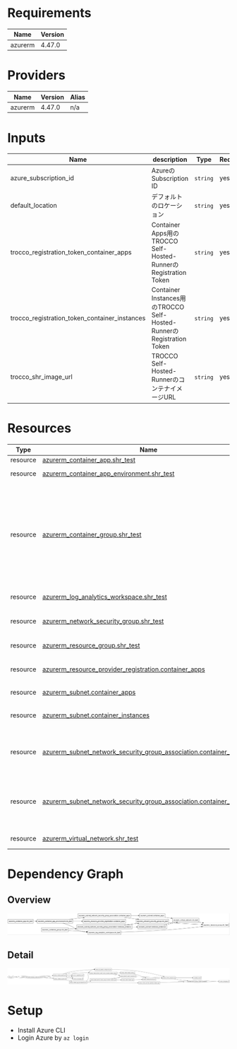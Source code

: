 <!-- BEGIN_TF_DOCS -->

# Requirements

| Name    | Version |
| ------- | ------- |
| azurerm | 4.47.0  |

# Providers

| Name    | Version | Alias |
| ------- | ------- | ----- |
| azurerm | 4.47.0  | n/a   |

# Inputs

| Name                                          | description                                                          | Type     | Required | Default | File                |
| --------------------------------------------- | -------------------------------------------------------------------- | -------- | -------- | ------- | ------------------- |
| azure_subscription_id                         | AzureのSubscription ID                                               | `string` | yes      | n/a     | [main.tf](/main.tf) |
| default_location                              | デフォルトのロケーション                                             | `string` | yes      | n/a     | [main.tf](/main.tf) |
| trocco_registration_token_container_apps      | Container Apps用のTROCCO Self-Hosted-RunnerのRegistration Token      | `string` | yes      | n/a     | [main.tf](/main.tf) |
| trocco_registration_token_container_instances | Container Instances用のTROCCO Self-Hosted-RunnerのRegistration Token | `string` | yes      | n/a     | [main.tf](/main.tf) |
| trocco_shr_image_url                          | TROCCO Self-Hosted-RunnerのコンテナイメージURL                       | `string` | yes      | n/a     | [main.tf](/main.tf) |

# Resources

| Type     | Name                                                                                                                                                                                              | File                | Comment                                                                                                                                                         |
| -------- | ------------------------------------------------------------------------------------------------------------------------------------------------------------------------------------------------- | ------------------- | --------------------------------------------------------------------------------------------------------------------------------------------------------------- |
| resource | [azurerm_container_app.shr_test](https://registry.terraform.io/providers/hashicorp/azurerm/4.47.0/docs/resources/container_app)                                                                   | [main.tf](/main.tf) | Container Apps                                                                                                                                                  |
| resource | [azurerm_container_app_environment.shr_test](https://registry.terraform.io/providers/hashicorp/azurerm/4.47.0/docs/resources/container_app_environment)                                           | [main.tf](/main.tf) | Container Apps Environment                                                                                                                                      |
| resource | [azurerm_container_group.shr_test](https://registry.terraform.io/providers/hashicorp/azurerm/4.47.0/docs/resources/container_group)                                                               | [main.tf](/main.tf) | Container Instances ip_address_type = "None"でports未指定でもデプロイ可能だが、サブネットを指定できないのでアウトバウンドネットワークの制御ができないと思われる |
| resource | [azurerm_log_analytics_workspace.shr_test](https://registry.terraform.io/providers/hashicorp/azurerm/4.47.0/docs/resources/log_analytics_workspace)                                               | [main.tf](/main.tf) | Log Analytics ワークスペース                                                                                                                                    |
| resource | [azurerm_network_security_group.shr_test](https://registry.terraform.io/providers/hashicorp/azurerm/4.47.0/docs/resources/network_security_group)                                                 | [main.tf](/main.tf) | ネットワークセキュリティグループ                                                                                                                                |
| resource | [azurerm_resource_group.shr_test](https://registry.terraform.io/providers/hashicorp/azurerm/4.47.0/docs/resources/resource_group)                                                                 | [main.tf](/main.tf) | リソースグループ                                                                                                                                                |
| resource | [azurerm_resource_provider_registration.container_apps](https://registry.terraform.io/providers/hashicorp/azurerm/4.47.0/docs/resources/resource_provider_registration)                           | [main.tf](/main.tf) | Container Apps 用のリソースプロバイダー登録                                                                                                                     |
| resource | [azurerm_subnet.container_apps](https://registry.terraform.io/providers/hashicorp/azurerm/4.47.0/docs/resources/subnet)                                                                           | [main.tf](/main.tf) | Container Apps用サブネット                                                                                                                                      |
| resource | [azurerm_subnet.container_instances](https://registry.terraform.io/providers/hashicorp/azurerm/4.47.0/docs/resources/subnet)                                                                      | [main.tf](/main.tf) | Container Instances用サブネット                                                                                                                                 |
| resource | [azurerm_subnet_network_security_group_association.container_apps](https://registry.terraform.io/providers/hashicorp/azurerm/4.47.0/docs/resources/subnet_network_security_group_association)     | [main.tf](/main.tf) | Container Apps用サブネットとネットワークセキュリティグループの関連付け                                                                                          |
| resource | [azurerm_subnet_network_security_group_association.container_instance](https://registry.terraform.io/providers/hashicorp/azurerm/4.47.0/docs/resources/subnet_network_security_group_association) | [main.tf](/main.tf) | Container Instances用サブネットネットワークセキュリティグループの関連付け                                                                                       |
| resource | [azurerm_virtual_network.shr_test](https://registry.terraform.io/providers/hashicorp/azurerm/4.47.0/docs/resources/virtual_network)                                                               | [main.tf](/main.tf) | 仮想ネットワーク                                                                                                                                                |

# Dependency Graph

## Overview

![dependency_graph.jpg](./dependency_graph/dependency_graph.jpg)

## Detail

![dependency_graph_plan.jpg](./dependency_graph/dependency_graph_plan.jpg)

<!-- END_TF_DOCS -->

# Setup

- Install Azure CLI
- Login Azure by `az login`
